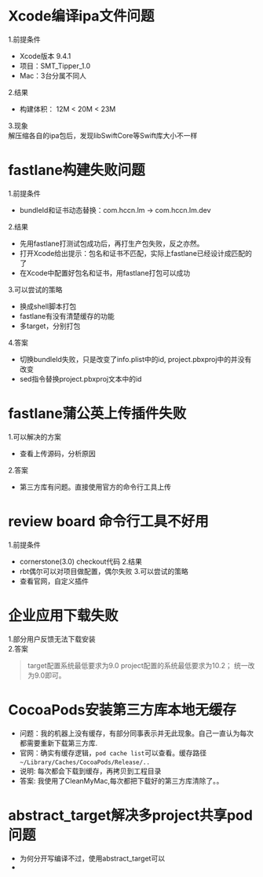 # Xcode编译ipa文件问题
1.前提条件
- Xcode版本 9.4.1
- 项目：SMT_Tipper_1.0
- Mac：3台分属不同人   

2.结果
- 构建体积： 12M < 20M < 23M   

3.现象    
解压缩各自的ipa包后，发现libSwiftCore等Swift库大小不一样

# fastlane构建失败问题    
1.前提条件
- bundleId和证书动态替换：com.hccn.lm -> com.hccn.lm.dev    

2.结果
- 先用fastlane打测试包成功后，再打生产包失败，反之亦然。
- 打开Xcode给出提示：包名和证书不匹配，实际上fastlane已经设计成匹配的了
- 在Xcode中配置好包名和证书，用fastlane打包可以成功   

3.可以尝试的策略
- 换成shell脚本打包
- fastlane有没有清楚缓存的功能
- 多target，分别打包

4.答案    
- 切换bundleId失败，只是改变了info.plist中的id, project.pbxproj中的并没有改变    
- sed指令替换project.pbxproj文本中的id

# fastlane蒲公英上传插件失败
1.可以解决的方案
- 查看上传源码，分析原因

2.答案    
- 第三方库有问题。直接使用官方的命令行工具上传

# review board 命令行工具不好用
1.前提条件
- cornerstone(3.0) checkout代码
2.结果
- rbt偶尔可以对项目做配置，偶尔失败
3.可以尝试的策略
- 查看官网，自定义插件

# 企业应用下载失败
1.部分用户反馈无法下载安装    
2.答案
> target配置系统最低要求为9.0  project配置的系统最低要求为10.2； 统一改为9.0即可。

# CocoaPods安装第三方库本地无缓存
- 问题：我的机器上没有缓存，有部分同事表示并无此现象。自己一直认为每次都需要重新下载第三方库.
- 官网：确实有缓存逻辑，`pod cache list`可以查看。缓存路径`~/Library/Caches/CocoaPods/Release/..`
- 说明: 每次都会下载到缓存，再拷贝到工程目录
- 答案: 我使用了CleanMyMac,每次都把下载好的第三方库清除了。。

# abstract_target解决多project共享pod问题
- 为何分开写编译不过，使用abstract_target可以
- 
